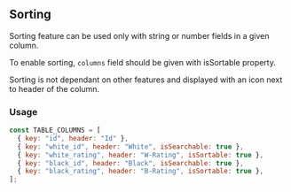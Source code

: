 ## Sorting

Sorting feature can be used only with string or number fields in a given column.

To enable sorting, `columns` field should be given with isSortable property.

Sorting is not dependant on other features and displayed with an icon next to header of the column.

### Usage

```js
const TABLE_COLUMNS = [
  { key: "id", header: "Id" },
  { key: "white_id", header: "White", isSearchable: true },
  { key: "white_rating", header: "W-Rating", isSortable: true },
  { key: "black_id", header: "Black", isSearchable: true },
  { key: "black_rating", header: "B-Rating", isSortable: true },
];
```
